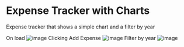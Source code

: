 # Expense Tracker with Charts
Expense tracker that shows a simple chart and a filter by year

On load
![image](https://user-images.githubusercontent.com/61524356/130302429-2e0b3a0c-a08a-4433-9a99-13f91aa9a25e.png)
Clicking Add Expense
![image](https://user-images.githubusercontent.com/61524356/130302448-2137532b-4a36-4750-8006-eefd3e026f8c.png)
Filter by year
![image](https://user-images.githubusercontent.com/61524356/130302478-29bf58f5-b340-4e73-a63d-44ee0f9126ae.png)
